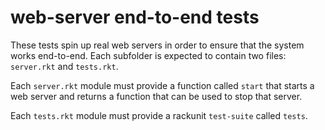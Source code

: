 # web-server end-to-end tests

These tests spin up real web servers in order to ensure that the
system works end-to-end.  Each subfolder is expected to contain two
files: `server.rkt` and `tests.rkt`.

Each `server.rkt` module must provide a function called `start` that
starts a web server and returns a function that can be used to stop
that server.

Each `tests.rkt` module must provide a rackunit `test-suite` called
`tests`.
